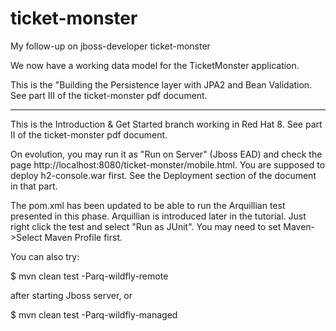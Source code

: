 # ticket-monster
My follow-up on jboss-developer ticket-monster

We now have a working data model for the TicketMonster application.

This is the "Building the Persistence layer with JPA2 and Bean Validation. See part III of the ticket-monster pdf document.

---------------------------------

This is the Introduction & Get Started branch working in Red Hat 8. See part II of the ticket-monster pdf document.

On evolution, you may run it as "Run on Server" (Jboss EAD) and check the page http://localhost:8080/ticket-monster/mobile.html. You are supposed to deploy h2-console.war first. See the Deployment section of the document in that part.

The pom.xml has been updated to be able to run the Arquillian test presented in this phase. Arquillian is introduced later in the tutorial. Just right click the test and select "Run as JUnit". You may need to set Maven->Select Maven Profile first.

You can also try:

$ mvn clean test -Parq-wildfly-remote

after starting Jboss server, or 

$ mvn clean test -Parq-wildfly-managed
